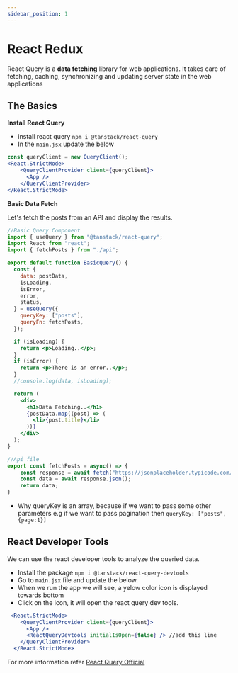 ```yaml
---
sidebar_position: 1
---
```


# React Redux

React Query is a **data fetching** library for web applications. It takes care of fetching, caching, synchronizing and updating server state in the web applications

## The Basics

**Install React Query**
- install react query `npm i @tanstack/react-query`
- In the `main.jsx` update the below
```jsx
const queryClient = new QueryClient();
<React.StrictMode>
    <QueryClientProvider client={queryClient}>
      <App />
    </QueryClientProvider>
</React.StrictMode>
```

**Basic Data Fetch**

Let's fetch the posts from an API and display the results.
```jsx
//Basic Query Component
import { useQuery } from "@tanstack/react-query";
import React from "react";
import { fetchPosts } from "./api";

export default function BasicQuery() {
  const {
    data: postData,
    isLoading,
    isError,
    error,
    status,
  } = useQuery({
    queryKey: ["posts"],
    queryFn: fetchPosts,
  });

  if (isLoading) {
    return <p>Loading..</p>;
  }
  if (isError) {
    return <p>There is an error..</p>;
  }
  //console.log(data, isLoading);

  return (
    <div>
      <h1>Data Fetching..</h1>
      {postData.map((post) => (
        <li>{post.title}</li>
      ))}
    </div>
  );
}

//Api file
export const fetchPosts = async() => {
    const response = await fetch("https://jsonplaceholder.typicode.com/posts");
    const data = await response.json();
    return data;
}
```
- Why queryKey is an array, because if we want to pass some other parameters e.g if we want to pass pagination then `queryKey: ["posts", {page:1}]`

## React Developer Tools
We can use the react developer tools to analyze the queried data.
- Install the package `npm i @tanstack/react-query-devtools`
- Go to `main.jsx` file and update the below.
- When we run the app we will see, a yelow color icon is displayed towards bottom
- Click on the icon, it will open the react query dev tools.
```jsx
 <React.StrictMode>
    <QueryClientProvider client={queryClient}>
      <App />
      <ReactQueryDevtools initialIsOpen={false} /> //add this line
    </QueryClientProvider>
  </React.StrictMode>
```

For more information refer [React Query Official](https://tanstack.com/query/latest/docs/framework/react/overview)
